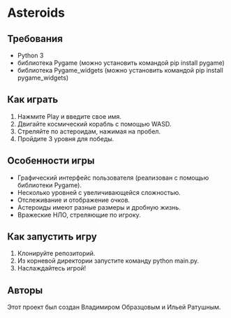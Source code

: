 # Asteroids
## Требования
- Python 3
- библиотека Pygame (можно установить командой pip install pygame)
- библиотека Pygame_widgets (можно установить командой pip install pygame_widgets)

## Как играть
1. Нажмите Play и введите свое имя.
2. Двигайте космический корабль с помощью WASD.
3. Стреляйте по астероидам, нажимая на пробел.
4. Пройдите 3 уровня для победы.

## Особенности игры
- Графический интерфейс пользователя (реализован с помощью библиотеки Pygame).
- Несколько уровней с увеличивающейся сложностью.
- Отслеживание и отображение очков.
- Астероиды имеют разные размеры и дробную жизнь.
- Вражеские НЛО, стреляющие по игроку.

## Как запустить игру
1. Клонируйте репозиторий.
2. Из корневой директории запустите команду python main.py.
3. Наслаждайтесь игрой!

## Авторы
Этот проект был создан Владимиром Образцовым и Ильей Ратушным.